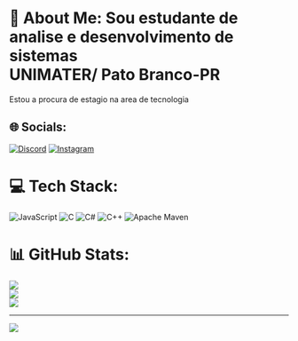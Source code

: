# 💫 About Me: Sou estudante de analise e desenvolvimento de sistemas<br>UNIMATER/ Pato Branco-PR<br>
Estou a procura de estagio na area de tecnologia<br>


## 🌐 Socials:
[![Discord](https://img.shields.io/badge/Discord-%237289DA.svg?logo=discord&logoColor=white)](https://discord.gg/https://discord.gg/s5MRFNGq) [![Instagram](https://img.shields.io/badge/Instagram-%23E4405F.svg?logo=Instagram&logoColor=white)](https://instagram.com/https://www.instagram.com/albert_matheuss/) 

# 💻 Tech Stack:
![JavaScript](https://img.shields.io/badge/javascript-%23323330.svg?style=for-the-badge&logo=javascript&logoColor=%23F7DF1E) ![C](https://img.shields.io/badge/c-%2300599C.svg?style=for-the-badge&logo=c&logoColor=white) ![C#](https://img.shields.io/badge/c%23-%23239120.svg?style=for-the-badge&logo=csharp&logoColor=white) ![C++](https://img.shields.io/badge/c++-%2300599C.svg?style=for-the-badge&logo=c%2B%2B&logoColor=white) ![Apache Maven](https://img.shields.io/badge/Apache%20Maven-C71A36?style=for-the-badge&logo=Apache%20Maven&logoColor=white)
# 📊 GitHub Stats:
![](https://github-readme-stats.vercel.app/api?username=M4theuzs&theme=great-gatsby&hide_border=false&include_all_commits=false&count_private=false)<br/>
![](https://github-readme-streak-stats.herokuapp.com/?user=M4theuzs&theme=great-gatsby&hide_border=false)<br/>
![](https://github-readme-stats.vercel.app/api/top-langs/?username=M4theuzs&theme=great-gatsby&hide_border=false&include_all_commits=false&count_private=false&layout=compact)

---
[![](https://visitcount.itsvg.in/api?id=M4theuzs&icon=0&color=0)](https://visitcount.itsvg.in)

<!-- Proudly created with GPRM ( https://gprm.itsvg.in ) -->
